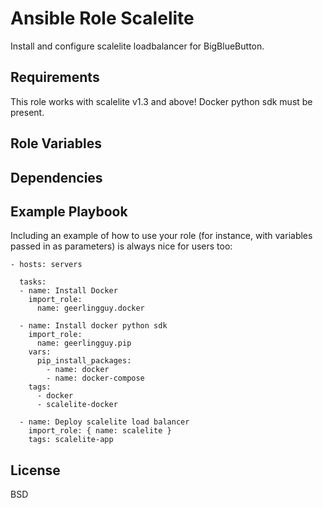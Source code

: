 Ansible Role Scalelite
=========

Install and configure scalelite loadbalancer for BigBlueButton.

Requirements
------------

This role works with scalelite v1.3 and above!
Docker python sdk must be present.

Role Variables
--------------



Dependencies
------------



Example Playbook
----------------

Including an example of how to use your role (for instance, with variables passed in as parameters) is always nice for users too:

    - hosts: servers

      tasks:
      - name: Install Docker
        import_role: 
          name: geerlingguy.docker

      - name: Install docker python sdk
        import_role:
          name: geerlingguy.pip
        vars:
          pip_install_packages:
            - name: docker
            - name: docker-compose
        tags: 
          - docker
          - scalelite-docker

      - name: Deploy scalelite load balancer
        import_role: { name: scalelite }
        tags: scalelite-app


License
-------

BSD

